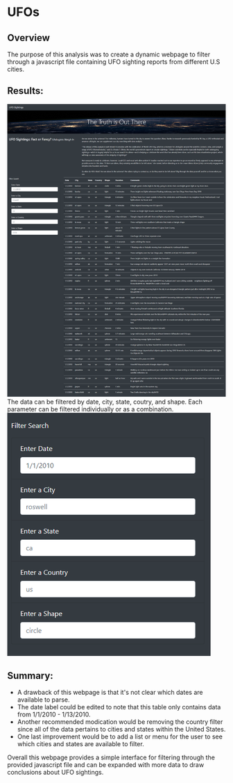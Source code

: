 # UFOs

## Overview

The purpose of this analysis was to create a dynamic webpage to filter through a javascript file containing UFO sighting reports from different U.S cities.

## Results:
![Screen shot of entire landing page](/static/images/UFOFinder_Landing.png)
The data can be filtered by date, city, state, coutry, and shape.
Each parameter can be filtered individually or as a combination.
![Screen shot of filter section](static/images/filters.png)

## Summary:
- A drawback of this webpage is that it's not clear which dates are available to parse.
- The date label could be edited to note that this table only contains data from 1/1/2010 - 1/13/2010.
- Another recommended modication would be removing the country filter since all of the data pertains to cities and states within the United States.
- One last improvement would be to add a list or menu for the user to see which cities and states are available to filter.

Overall this webpage provides a simple interface for filtering through the provided javascript file and can be expanded with more data to draw conclusions about UFO sightings.
